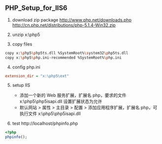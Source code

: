 ## PHP_Setup_for_IIS6


1. download zip package
http://www.php.net/downloads.php
http://cn.php.net/distributions/php-5.1.4-Win32.zip


2. unzip
x:\php5


3. copy files
```sh
copy x:\php5\php5ts.dll %SystemRoot%\system32\php5ts.dll
copy x:\php5\php.ini-recommended %SystemRoot%\php.ini
```

4. config php.ini
```ini
extension_dir = "x:\php5\ext"
```

5. setup IIS
    - 添加一个新的 Web 服务扩展，扩展名 php，要求的文件 x:\php5\php5isapi.dll 设置扩展状态为允许
    - 默认网站 > 属性 > 主目录 > 配置 > 添加应用程序扩展，扩展名 php，可执行文件 x:\php5\php5isapi.dll


6. test
http://localhost/phpinfo.php

```php
<?php
phpinfo();
```

